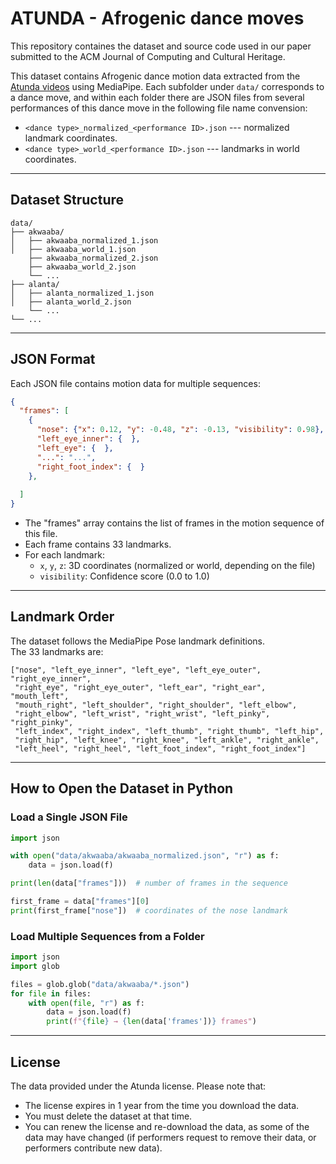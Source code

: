 # ATUNDA - Afrogenic dance moves
This repository containes the dataset and source code used in our paper submitted to the ACM Journal of Computing and Cultural Heritage.

This dataset contains Afrogenic dance motion data extracted from the [Atunda videos](https://www.atunda.live/) using MediaPipe.
Each subfolder under `data/` corresponds to a dance move, and within each folder there are JSON files from several performances of this dance move in the following file name convension:

-   `<dance type>_normalized_<performance ID>.json` --- normalized landmark coordinates.
-   `<dance type>_world_<performance ID>.json` --- landmarks in world coordinates.

------------------------------------------------------------------------

## Dataset Structure

    data/
    ├── akwaaba/
    │   ├── akwaaba_normalized_1.json
    │   ├── akwaaba_world_1.json
        ├── akwaaba_normalized_2.json
        ├── akwaaba_world_2.json
        └── ...
    ├── alanta/
    │   ├── alanta_normalized_1.json
    │   ├── alanta_world_2.json
        └── ...
    └── ...

------------------------------------------------------------------------

## JSON Format

Each JSON file contains motion data for multiple sequences:

``` json
{
  "frames": [
    {
      "nose": {"x": 0.12, "y": -0.48, "z": -0.13, "visibility": 0.98},
      "left_eye_inner": {  },
      "left_eye": {  },
      "...": "...",
      "right_foot_index": {  }
    },
    
  ]
}
```

-   The "frames" array contains the list of frames in the motion sequence of this file.
-   Each frame contains 33 landmarks.
-   For each landmark:
    -   `x`, `y`, `z`: 3D coordinates (normalized or world, depending on
        the file)
    -   `visibility`: Confidence score (0.0 to 1.0)

------------------------------------------------------------------------

## Landmark Order

The dataset follows the MediaPipe Pose landmark definitions.\
The 33 landmarks are:

    ["nose", "left_eye_inner", "left_eye", "left_eye_outer", "right_eye_inner",
     "right_eye", "right_eye_outer", "left_ear", "right_ear", "mouth_left",
     "mouth_right", "left_shoulder", "right_shoulder", "left_elbow",
     "right_elbow", "left_wrist", "right_wrist", "left_pinky", "right_pinky",
     "left_index", "right_index", "left_thumb", "right_thumb", "left_hip",
     "right_hip", "left_knee", "right_knee", "left_ankle", "right_ankle",
     "left_heel", "right_heel", "left_foot_index", "right_foot_index"]

------------------------------------------------------------------------

## How to Open the Dataset in Python

### Load a Single JSON File

``` python
import json

with open("data/akwaaba/akwaaba_normalized.json", "r") as f:
    data = json.load(f)

print(len(data["frames"]))  # number of frames in the sequence

first_frame = data["frames"][0]
print(first_frame["nose"])  # coordinates of the nose landmark
```

### Load Multiple Sequences from a Folder

``` python
import json
import glob

files = glob.glob("data/akwaaba/*.json")
for file in files:
    with open(file, "r") as f:
        data = json.load(f)
        print(f"{file} → {len(data['frames'])} frames")
```

------------------------------------------------------------------------

## License

The data provided under the Atunda license. 
Please note that:
- The license expires in 1 year from the time you download the data.
- You must delete the dataset at that time.
- You can renew the license and re-download the data, as some of the data may have changed (if performers request to remove their data, or performers contribute new data). 
